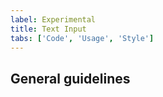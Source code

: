 ```yaml
---
label: Experimental
title: Text Input
tabs: ['Code', 'Usage', 'Style']
---
```


## General guidelines
